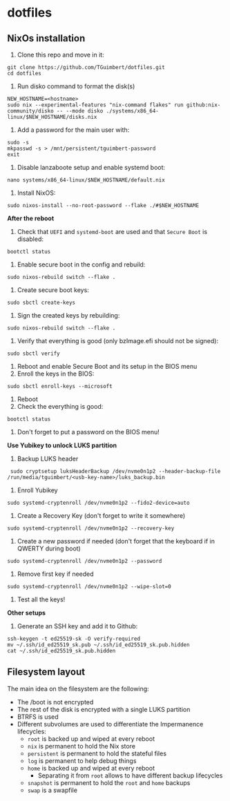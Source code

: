 # dotfiles

## NixOs installation

1. Clone this repo and move in it:
```shell
git clone https://github.com/TGuimbert/dotfiles.git
cd dotfiles
```
1. Run disko command to format the disk(s)
```shell
NEW_HOSTNAME=<hostname>
sudo nix --experimental-features "nix-command flakes" run github:nix-community/disko -- --mode disko ./systems/x86_64-linux/$NEW_HOSTNAME/disks.nix
```
1. Add a password for the main user with:
```shell
sudo -s
mkpasswd -s > /mnt/persistent/tguimbert-password
exit
```
1. Disable lanzaboote setup and enable systemd boot:
```shell
nano systems/x86_64-linux/$NEW_HOSTNAME/default.nix
```
1. Install NixOS:
```shell
sudo nixos-install --no-root-password --flake ./#$NEW_HOSTNAME
```

**After the reboot**

1. Check that `UEFI` and `systemd-boot` are used and that `Secure Boot` is disabled:
```shell
bootctl status
```
1. Enable secure boot in the config and rebuild:
```shell
sudo nixos-rebuild switch --flake .
```
1. Create secure boot keys:
```shell
sudo sbctl create-keys
```
1. Sign the created keys by rebuilding:
```shell
sudo nixos-rebuild switch --flake .
```
1. Verify that everything is good (only bzImage.efi should not be signed):
```shell
sudo sbctl verify
```
1. Reboot and enable Secure Boot and its setup in the BIOS menu
1. Enroll the keys in the BIOS:
```shell
sudo sbctl enroll-keys --microsoft
```
1. Reboot
1. Check the everything is good:
```shell
bootctl status
```
1. Don't forget to put a password on the BIOS menu!

**Use Yubikey to unlock LUKS partition**

1. Backup LUKS header
```shell
 sudo cryptsetup luksHeaderBackup /dev/nvme0n1p2 --header-backup-file /run/media/tguimbert/<usb-key-name>/luks_backup.bin
```
1. Enroll Yubikey
```shell
sudo systemd-cryptenroll /dev/nvme0n1p2 --fido2-device=auto
```
1. Create a Recovery Key (don't forget to write it somewhere)
```shell
sudo systemd-cryptenroll /dev/nvme0n1p2 --recovery-key
```
1. Create a new password if needed (don't forget that the keyboard if in QWERTY during boot)
```shell
sudo systemd-cryptenroll /dev/nvme0n1p2 --password
```
1. Remove first key if needed
```shell
sudo systemd-cryptenroll /dev/nvme0n1p2 --wipe-slot=0
```
1. Test all the keys!

**Other setups**

1. Generate an SSH key and add it to Github:
```shell
ssh-keygen -t ed25519-sk -O verify-required
mv ~/.ssh/id_ed25519_sk.pub ~/.ssh/id_ed25519_sk.pub.hidden
cat ~/.ssh/id_ed25519_sk.pub.hidden
```

## Filesystem layout

The main idea on the filesystem are the following:

- The /boot is not encrypted
- The rest of the disk is encrypted with a single LUKS partition
- BTRFS is used
- Different subvolumes are used to differentiate the Impermanence lifecycles:
  - `root` is backed up and wiped at every reboot
  - `nix` is permanent to hold the Nix store
  - `persistent` is permanent to hold the stateful files
  - `log` is permanent to help debug things
  - `home` is backed up and wiped at every reboot
    - Separating it from `root` allows to have different backup lifecycles
  - `snapshot` is permanent to hold the `root` and `home` backups
  - `swap` is a swapfile
